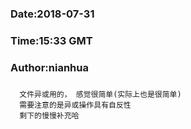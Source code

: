 ###
###    Date:2018-07-31
###   Time:15:33 GMT
###  Author:nianhua
###

````
  文件异或用的， 感觉很简单(实际上也是很简单)
  需要注意的是异或操作具有自反性
  剩下的慢慢补充哈
````

